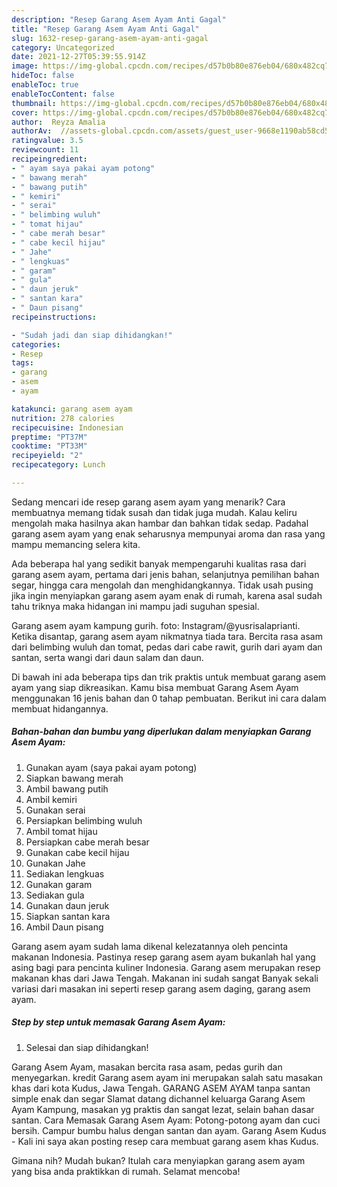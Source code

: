 ```yaml
---
description: "Resep Garang Asem Ayam Anti Gagal"
title: "Resep Garang Asem Ayam Anti Gagal"
slug: 1632-resep-garang-asem-ayam-anti-gagal
category: Uncategorized
date: 2021-12-27T05:39:55.914Z
image: https://img-global.cpcdn.com/recipes/d57b0b80e876eb04/680x482cq70/garang-asem-ayam-foto-resep-utama.jpg
hideToc: false
enableToc: true
enableTocContent: false
thumbnail: https://img-global.cpcdn.com/recipes/d57b0b80e876eb04/680x482cq70/garang-asem-ayam-foto-resep-utama.jpg
cover: https://img-global.cpcdn.com/recipes/d57b0b80e876eb04/680x482cq70/garang-asem-ayam-foto-resep-utama.jpg
author:  Reyza Amalia
authorAv:  //assets-global.cpcdn.com/assets/guest_user-9668e1190ab58cd58d666d5934e79c79da2e02f4421a6ed9abc4b163da97d6e7.png
ratingvalue: 3.5
reviewcount: 11
recipeingredient:
- " ayam saya pakai ayam potong"
- " bawang merah"
- " bawang putih"
- " kemiri"
- " serai"
- " belimbing wuluh"
- " tomat hijau"
- " cabe merah besar"
- " cabe kecil hijau"
- " Jahe"
- " lengkuas"
- " garam"
- " gula"
- " daun jeruk"
- " santan kara"
- " Daun pisang"
recipeinstructions:

- "Sudah jadi dan siap dihidangkan!"
categories:
- Resep
tags:
- garang
- asem
- ayam

katakunci: garang asem ayam 
nutrition: 278 calories
recipecuisine: Indonesian
preptime: "PT37M"
cooktime: "PT33M"
recipeyield: "2"
recipecategory: Lunch

---
```



Sedang mencari ide resep garang asem ayam yang menarik? Cara membuatnya memang tidak susah dan tidak juga mudah. Kalau keliru mengolah maka hasilnya akan hambar dan bahkan tidak sedap. Padahal garang asem ayam yang enak seharusnya mempunyai aroma dan rasa yang mampu memancing selera kita.


Ada beberapa hal yang sedikit banyak mempengaruhi kualitas rasa dari garang asem ayam, pertama dari jenis bahan, selanjutnya pemilihan bahan segar, hingga cara mengolah dan menghidangkannya. Tidak usah pusing jika ingin menyiapkan garang asem ayam enak di rumah, karena asal sudah tahu triknya maka hidangan ini mampu jadi suguhan spesial.

Garang asem ayam kampung gurih. foto: Instagram/@yusrisalaprianti. Ketika disantap, garang asem ayam nikmatnya tiada tara. Bercita rasa asam dari belimbing wuluh dan tomat, pedas dari cabe rawit, gurih dari ayam dan santan, serta wangi dari daun salam dan daun.


Di bawah ini ada beberapa tips dan trik praktis untuk membuat garang asem ayam yang siap dikreasikan. Kamu bisa membuat Garang Asem Ayam menggunakan 16 jenis bahan dan 0 tahap pembuatan. Berikut ini cara dalam membuat hidangannya.

<!--inarticleads1-->

##### Bahan-bahan dan bumbu yang diperlukan dalam menyiapkan Garang Asem Ayam:

1. Gunakan  ayam (saya pakai ayam potong)
1. Siapkan  bawang merah
1. Ambil  bawang putih
1. Ambil  kemiri
1. Gunakan  serai
1. Persiapkan  belimbing wuluh
1. Ambil  tomat hijau
1. Persiapkan  cabe merah besar
1. Gunakan  cabe kecil hijau
1. Gunakan  Jahe
1. Sediakan  lengkuas
1. Gunakan  garam
1. Sediakan  gula
1. Gunakan  daun jeruk
1. Siapkan  santan kara
1. Ambil  Daun pisang


Garang asem ayam sudah lama dikenal kelezatannya oleh pencinta makanan Indonesia. Pastinya resep garang asem ayam bukanlah hal yang asing bagi para pencinta kuliner Indonesia. Garang asem merupakan resep makanan khas dari Jawa Tengah. Makanan ini sudah sangat Banyak sekali variasi dari masakan ini seperti resep garang asem daging, garang asem ayam. 

<!--inarticleads2-->

##### Step by step untuk memasak Garang Asem Ayam:


1. Selesai dan siap dihidangkan!

Garang Asem Ayam, masakan bercita rasa asam, pedas gurih dan menyegarkan. kredit Garang asem ayam ini merupakan salah satu masakan khas dari kota Kudus, Jawa Tengah. GARANG ASEM AYAM tanpa santan simple enak dan segar Slamat datang dichannel keluarga Garang Asem Ayam Kampung, masakan yg praktis dan sangat lezat, selain bahan dasar santan. Cara Memasak Garang Asem Ayam: Potong-potong ayam dan cuci bersih. Campur bumbu halus dengan santan dan ayam. Garang Asem Kudus - Kali ini saya akan posting resep cara membuat garang asem khas Kudus. 

Gimana nih? Mudah bukan? Itulah cara menyiapkan garang asem ayam yang bisa anda praktikkan di rumah. Selamat mencoba!
